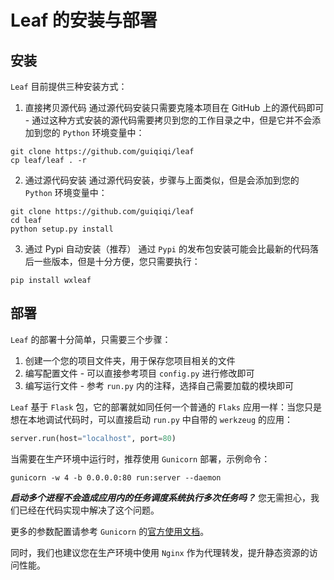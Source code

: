 # Leaf 的安装与部署

## 安装

`Leaf` 目前提供三种安装方式：

1. 直接拷贝源代码
通过源代码安装只需要克隆本项目在 GitHub 上的源代码即可 - 通过这种方式安装的源代码需要拷贝到您的工作目录之中，但是它并不会添加到您的 `Python` 环境变量中：

```shell
git clone https://github.com/guiqiqi/leaf
cp leaf/leaf . -r
```

2. 通过源代码安装
通过源代码安装，步骤与上面类似，但是会添加到您的 `Python` 环境变量中：

```shell
git clone https://github.com/guiqiqi/leaf
cd leaf
python setup.py install
```

3. 通过 Pypi 自动安装（推荐）
通过 `Pypi` 的发布包安装可能会比最新的代码落后一些版本，但是十分方便，您只需要执行：
```shell
pip install wxleaf
```

## 部署

`Leaf` 的部署十分简单，只需要三个步骤：

1. 创建一个您的项目文件夹，用于保存您项目相关的文件
2. 编写配置文件 - 可以直接参考项目 `config.py` 进行修改即可
3. 编写运行文件 - 参考 `run.py` 内的注释，选择自己需要加载的模块即可

`Leaf` 基于 `Flask` 包，它的部署就如同任何一个普通的 `Flaks` 应用一样：当您只是想在本地调试代码时，可以直接启动 `run.py` 中自带的 `werkzeug` 的应用：

```Python
server.run(host="localhost", port=80)
```

当需要在生产环境中运行时，推荐使用 `Gunicorn` 部署，示例命令：

```shell
gunicorn -w 4 -b 0.0.0.0:80 run:server --daemon
```

***启动多个进程不会造成应用内的任务调度系统执行多次任务吗？***
您无需担心，我们已经在代码实现中解决了这个问题。

更多的参数配置请参考 `Gunicorn` 的[官方使用文档](https://docs.gunicorn.org/en/stable/)。

同时，我们也建议您在生产环境中使用 `Nginx` 作为代理转发，提升静态资源的访问性能。
